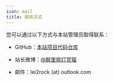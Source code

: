 ```yaml
---
icon: mail
title: 联系方式
---
```


您可以通过以下方式与本站管理员取得联系：

- GitHub：[本站项目代码仓库](https://github.com/lei2rock/HanyunWiki/)

- 站长微博：[@醉里挑灯赏猫](https://weibo.com/7216640993)

- 邮件：lei2rock (at) outlook.com